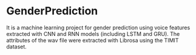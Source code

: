 # GenderPrediction
It is a machine learning project for gender prediction using voice features extracted with CNN and RNN models (including LSTM and GRU). The attributes of the wav file were extracted with Librosa using the TIMIT dataset.
